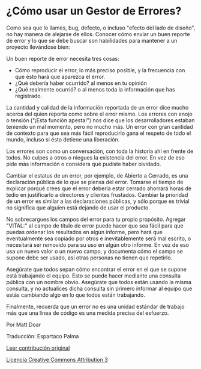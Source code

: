 ¿Cómo usar un Gestor de Errores?
===

Como sea que lo llames, bug, defecto, o incluso "efecto del lado de diseño", no hay manera de alejarse de ellos. Conocer cómo enviar un buen reporte de error y lo que se debe buscar son habilidades para mantener a un proyecto llevándose bien:

Un buen reporte de error necesita tres cosas:

* Cómo reproducir el error, lo más preciso posible, y la frecuencia con que ésto hará que aparezca el error.
* ¿Qué debería haber ocurrido? al menos en tu opinión
* ¿Qué realmente ocurrió? o al menos toda la información que has registrado.

La cantidad y calidad de la información reportada de un error dice mucho acerca del quien reporta como sobre el error mismo. Los errores con enojo o tensión ("¡Esta función apesta!") nos dice que los desarrolladores estaban teniendo un mal momento, pero no mucho más. Un error con gran cantidad de contexto para que sea más fácil reproducirlo gana el respeto de todo el mundo, incluso si ésto detiene una liberación.

Los errores son como un conversación, con toda la historia ahí en frente de todos. No culpes a otros o niegues la existencia del error. En vez de eso pide más información o considera qué pudiste haber olvidado.

Cambiar el estatus de un error, por ejemplo, de Abierto a Cerrado, es una declaración pública de lo que se piensa del error. Tomarse el tiempo de explicar porqué crees que el error debería estar cerrado ahorrará horas de tedio en justificarlo a directores y clientes frustados. Cambiar la prioridad de un error es similar a las declaraciones públicas, y sólo porque es trivial no significa que alguien está dejando de usar el producto.

No sobrecargues los campos del error para tu propio propósito. Agregar "VITAL:" al campo de título de error puede hacer que sea fácil para que puedas ordenar los resultados en algún informe, pero hará que eventualmente sea copiado por otros e inevitablemente será mal escrito, o necesitará ser removido para su uso en algún otro informe. En vez de eso usa un nuevo valor o un nuevo campo, y documenta cómo el campo se supone debe ser usado, así otras personas no tienen que repetirlo.

Asegúrate que todos sepan cómo encontrar el error en el que se supone está trabajando el equipo. Esto se puede hacer mediante una consulta pública con un nombre obvio. Asegúrate que todos están usando la misma consulta, y no actualices dicha consulta sin primero informar al equipo que estás cambiando algo en lo que todos están trabajando.

Finalmente, recuerda que un error no es una unidad estándar de trabajo más que una línea de código es una medida precisa del esfuerzo.

Por Matt Doar

Traducción: Espartaco Palma

[Leer contribución original](http://programmer.97things.oreilly.com/wiki/index.php/How_to_Use_a_Bug_Tracker)

[Licencia Creative Commons Attribution 3](http://creativecommons.org/licenses/by/3.0/us/deed.es)
